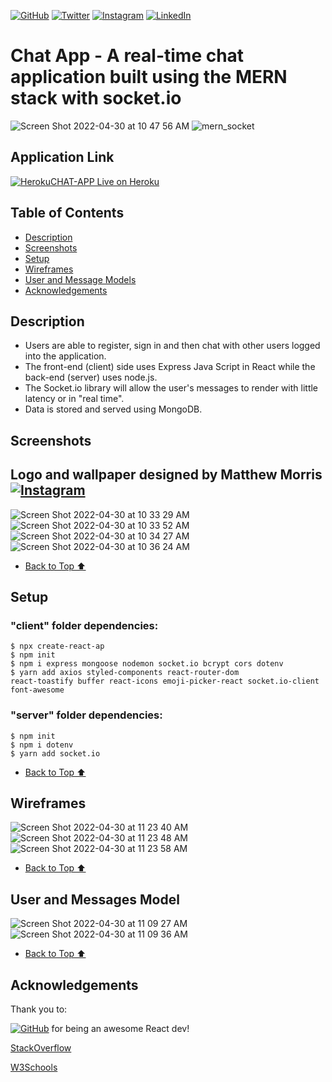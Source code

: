 [![GitHub](https://img.shields.io/badge/jackrobert0220-%23121011.svg?style=for-the-badge&logo=github&logoColor=white)](https://www.github.com/jackrobert0220)
[![Twitter](https://img.shields.io/badge/<jackglazzzer>-%231DA1F2.svg?style=for-the-badge&logo=Twitter&logoColor=white)](https://www.twitter.com/jackglazzzer)
[![Instagram](https://img.shields.io/badge/<jackglazzzer>-%23E4405F.svg?style=for-the-badge&logo=Instagram&logoColor=white)](https://www.instagram.com/jackglazzzer)
[![LinkedIn](https://img.shields.io/badge/<Jack-Glazer-linkedin>-%230077B5.svg?style=for-the-badge&logo=linkedin&logoColor=white)](https://www.linkedin.com/in/jack-glazer)

# Chat App - A real-time chat application built using the MERN stack with socket.io

![Screen Shot 2022-04-30 at 10 47 56 AM](https://user-images.githubusercontent.com/91999893/166124859-b78cd817-5cdc-47a8-b97a-9b1014c2b29b.jpeg)
![mern_socket](https://user-images.githubusercontent.com/91999893/166116881-d11ad35b-6f36-4330-8941-d9badaa726ac.png)

## Application Link
[![Heroku](https://img.shields.io/badge/heroku-%23430098.svg?style=for-the-badge&logo=heroku&logoColor=white)](https://fathomless-fjord-53432.herokuapp.com/)[CHAT-APP Live on Heroku](https://fathomless-fjord-53432.herokuapp.com/ "Live View")

## Table of Contents
- [Description](#description)
- [Screenshots](#screenshots)
- [Setup](#setup)
- [Wireframes](#wireframes)
- [User and Message Models](#user-and-messages-model)
- [Acknowledgements](#acknowledgements)

## Description

- Users are able to register, sign in and then chat with other users logged into the application.
- The front-end (client) side uses Express Java Script in React while the back-end (server) uses node.js.
- The Socket.io library will allow the user's messages to render with little latency or in "real time".
- Data is stored and served using MongoDB.

## Screenshots
## Logo and wallpaper designed by Matthew Morris [![Instagram](https://img.shields.io/badge/<mcmorrisdesign>-%23E4405F.svg?style=for-the-badge&logo=Instagram&logoColor=white)](https://www.instagram.com/mcmorrisdesign)
![Screen Shot 2022-04-30 at 10 33 29 AM](https://user-images.githubusercontent.com/91999893/166125489-c090e360-d339-4ddb-a70a-abcc11bf396e.png)
![Screen Shot 2022-04-30 at 10 33 52 AM](https://user-images.githubusercontent.com/91999893/166125492-5dc649c3-5427-4c93-8399-757c9fe47659.png)
![Screen Shot 2022-04-30 at 10 34 27 AM](https://user-images.githubusercontent.com/91999893/166125494-b72d8d79-65ea-41ae-9e5c-b578272b530b.png)
![Screen Shot 2022-04-30 at 10 36 24 AM](https://user-images.githubusercontent.com/91999893/166125496-386bce46-3004-4b08-b40d-1a885c67ebf3.png)


- [Back to Top ⬆️](#application-link)

## Setup
### "client" folder dependencies:
```
$ npx create-react-ap
$ npm init
$ npm i express mongoose nodemon socket.io bcrypt cors dotenv
$ yarn add axios styled-components react-router-dom
react-toastify buffer react-icons emoji-picker-react socket.io-client font-awesome
```
### "server" folder dependencies:
```
$ npm init
$ npm i dotenv
$ yarn add socket.io
```
- [Back to Top ⬆️](#application-link)

## Wireframes
![Screen Shot 2022-04-30 at 11 23 40 AM](https://user-images.githubusercontent.com/91999893/166117884-6f72964f-cbb1-449d-aad3-fd51af780bb9.png)
![Screen Shot 2022-04-30 at 11 23 48 AM](https://user-images.githubusercontent.com/91999893/166117896-c7052578-8982-4c4b-8cfd-ffb6e3b93cbd.png)
![Screen Shot 2022-04-30 at 11 23 58 AM](https://user-images.githubusercontent.com/91999893/166117909-ac1149aa-41c1-4b4d-87c2-368d95563fd7.png)
- [Back to Top ⬆️](#application-link)

## User and Messages Model
![Screen Shot 2022-04-30 at 11 09 27 AM](https://user-images.githubusercontent.com/91999893/166117952-f1b183f3-4369-4d0a-a19b-21f3173dd992.png)
![Screen Shot 2022-04-30 at 11 09 36 AM](https://user-images.githubusercontent.com/91999893/166117476-46b6b1e8-3b8f-42b6-bac6-99cd46e13f30.png)
- [Back to Top ⬆️](#application-link)

## Acknowledgements
Thank you to:

[![GitHub](https://img.shields.io/badge/nabilk11-%23121011.svg?style=for-the-badge&logo=github&logoColor=white)](https://github.com/nabilk11) for being an awesome React dev!

[StackOverflow](https://stackoverflow.com/)

[W3Schools](https://www.w3schools.com/)






